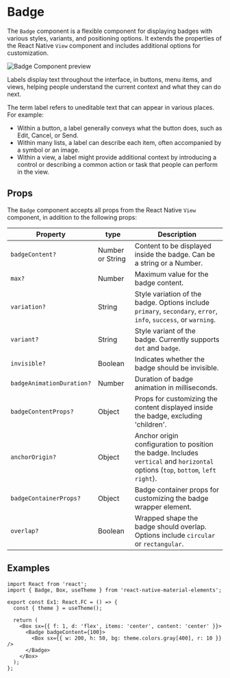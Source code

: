 # Badge

The `Badge` component is a flexible component for displaying badges with various styles, variants, and positioning options. It extends the properties of the React Native `View` component and includes additional options for customization.

![Badge Component preview](https://docs-assets.developer.apple.com/published/96bbd9cca40c156991117a5222d7c5a1/components-label-intro~dark@2x.png)

Labels display text throughout the interface, in buttons, menu items, and views, helping people understand the current context and what they can do next.

The term label refers to uneditable text that can appear in various places. For example:

- Within a button, a label generally conveys what the button does, such as Edit, Cancel, or Send.
- Within many lists, a label can describe each item, often accompanied by a symbol or an image.
- Within a view, a label might provide additional context by introducing a control or describing a common action or task that people can perform in the view.

## Props

The `Badge` component accepts all props from the React Native `View` component, in addition to the following props:

| Property                  | type             | Description                                                                                                                        |
| ------------------------- | ---------------- | ---------------------------------------------------------------------------------------------------------------------------------- |
| `badgeContent?`           | Number or String | Content to be displayed inside the badge. Can be a string or a Number.                                                             |
| `max?`                    | Number           | Maximum value for the badge content.                                                                                               |
| `variation?`              | String           | Style variation of the badge. Options include `primary`, `secondary`, `error`, `info`, `success`, or `warning`.                    |
| `variant?`                | String           | Style variant of the badge. Currently supports `dot` and `badge`.                                                                  |
| `invisible?`              | Boolean          | Indicates whether the badge should be invisible.                                                                                   |
| `badgeAnimationDuration?` | Number           | Duration of badge animation in milliseconds.                                                                                       |
| `badgeContentProps?`      | Object           | Props for customizing the content displayed inside the badge, excluding 'children'.                                                |
| `anchorOrigin?`           | Object           | Anchor origin configuration to position the badge. Includes `vertical` and `horizontal` options (`top`, `bottom`, `left` `right`). |
| `badgeContainerProps?`    | Object           | Badge container props for customizing the badge wrapper element.                                                                   |
| `overlap?`                | Boolean          | Wrapped shape the badge should overlap. Options include `circular` or `rectangular`.                                               |

## Examples

```tsx
import React from 'react';
import { Badge, Box, useTheme } from 'react-native-material-elements';

export const Ex1: React.FC = () => {
  const { theme } = useTheme();

  return (
    <Box sx={{ f: 1, d: 'flex', items: 'center', content: 'center' }}>
      <Badge badgeContent={100}>
        <Box sx={{ w: 200, h: 50, bg: theme.colors.gray[400], r: 10 }} />
      </Badge>
    </Box>
  );
};
```
